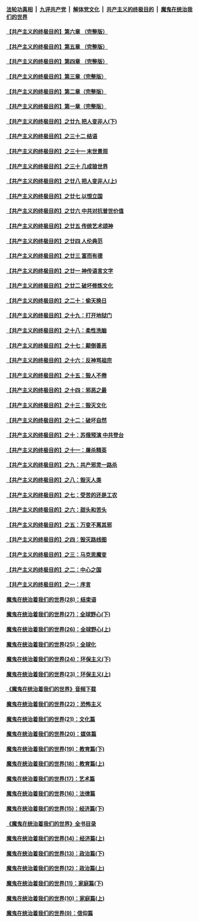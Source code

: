 ####  [法轮功真相](../../../../basic/blob/master/README.md?t=06061331) &nbsp;|&nbsp; [九评共产党](../../../../9ping.md/blob/master/README.md?t=06061331) &nbsp;|&nbsp; [解体党文化](../../../../jtdwh.md/blob/master/README.md?t=06061331)  &nbsp;|&nbsp; [共产主义的终极目的](../../../../gczydzjmd.md/blob/master/README.md?t=06061331) &nbsp;|&nbsp; [魔鬼在统治我们的世界](../../../../mgztzwmdsj.md/blob/master/README.md?t=06061331) 

#### [【共产主义的终极目的】第六章 （完整版）](../pages/nsc422/n11428913.md?t=06061331) 

#### [【共产主义的终极目的】第五章 （完整版）](../pages/nsc422/n11428912.md?t=06061331) 

#### [【共产主义的终极目的】第四章 （完整版）](../pages/nsc422/n11428907.md?t=06061331) 

#### [【共产主义的终极目的】第三章（完整版）](../pages/nsc422/n11428848.md?t=06061331) 

#### [【共产主义的终极目的】第二章（完整版）](../pages/nsc422/n11428831.md?t=06061331) 

#### [【共产主义的终极目的】第一章（完整版）](../pages/nsc422/n11417651.md?t=06061331) 

#### [【共产主义的终极目的】之廿九 把人变非人(下)](../pages/nsc422/n11344140.md?t=06061331) 

#### [【共产主义的终极目的】之三十二 结语](../pages/nsc422/n11360535.md?t=06061331) 

#### [【共产主义的终极目的】之三十一 末世景观](../pages/nsc422/n11351129.md?t=06061331) 

#### [【共产主义的终极目的】之三十 几成狼世界](../pages/nsc422/n11348280.md?t=06061331) 

#### [【共产主义的终极目的】之廿八 把人变非人(上)](../pages/nsc422/n11340492.md?t=06061331) 

#### [【共产主义的终极目的】之廿七 以恨立国](../pages/nsc422/n11336944.md?t=06061331) 

#### [【共产主义的终极目的】之廿六 中共对抗普世价值](../pages/nsc422/n11324785.md?t=06061331) 

#### [【共产主义的终极目的】之廿五 传统艺术颂神](../pages/nsc422/n11296396.md?t=06061331) 

#### [【共产主义的终极目的】之廿四 人伦典范](../pages/nsc422/n11296397.md?t=06061331) 

#### [【共产主义的终极目的】之廿三 富而有德](../pages/nsc422/n11283598.md?t=06061331) 

#### [【共产主义的终极目的】之廿一 神传语言文字](../pages/nsc422/n11263265.md?t=06061331) 

#### [【共产主义的终极目的】之廿二 破坏修炼文化](../pages/nsc422/n11245728.md?t=06061331) 

#### [【共产主义的终极目的】之二十：偷天换日](../pages/nsc422/n11238846.md?t=06061331) 

#### [【共产主义的终极目的】之十九：打开地狱门](../pages/nsc422/n11206376.md?t=06061331) 

#### [【共产主义的终极目的】之十八：柔性洗脑](../pages/nsc422/n11199994.md?t=06061331) 

#### [【共产主义的终极目的】之十七：颠倒善恶](../pages/nsc422/n11179782.md?t=06061331) 

#### [【共产主义的终极目的】之十六：反神骂祖宗](../pages/nsc422/n11166798.md?t=06061331) 

#### [【共产主义的终极目的】之十五：毁人不倦](../pages/nsc422/n11166792.md?t=06061331) 

#### [【共产主义的终极目的】之十四：邪恶之最](../pages/nsc422/n11150249.md?t=06061331) 

#### [【共产主义的终极目的】之十三：毁灭文化](../pages/nsc422/n11135227.md?t=06061331) 

#### [【共产主义的终极目的】之十二：破坏自然](../pages/nsc422/n11135214.md?t=06061331) 

#### [【共产主义的终极目的】之十：苏俄预演 中共登台](../pages/nsc422/n11118424.md?t=06061331) 

#### [【共产主义的终极目的】之十一：屠杀精英](../pages/nsc422/n11118442.md?t=06061331) 

#### [【共产主义的终极目的】之九：共产邪灵一路杀](../pages/nsc422/n11114139.md?t=06061331) 

#### [【共产主义的终极目的】之八：毁灭人类](../pages/nsc422/n11108503.md?t=06061331) 

#### [【共产主义的终极目的】之七：受苦的还是工农](../pages/nsc422/n11101809.md?t=06061331) 

#### [【共产主义的终极目的】之六：甜头和苦头](../pages/nsc422/n11096971.md?t=06061331) 

#### [【共产主义的终极目的】之五：万变不离其邪](../pages/nsc422/n11091285.md?t=06061331) 

#### [【共产主义的终极目的】之四：毁灭路线图](../pages/nsc422/n11086284.md?t=06061331) 

#### [【共产主义的终极目的】之三：马克思魔变](../pages/nsc422/n11061941.md?t=06061331) 

#### [【共产主义的终极目的】之二：中心之国](../pages/nsc422/n11047728.md?t=06061331) 

#### [【共产主义的终极目的】之一：序言](../pages/nsc422/n11086077.md?t=06061331) 

#### [魔鬼在统治着我们的世界(28)：结束语](../pages/nsc422/n10936246.md?t=06061331) 

#### [魔鬼在统治着我们的世界(27)：全球野心(下)](../pages/nsc422/n10928319.md?t=06061331) 

#### [魔鬼在统治着我们的世界(26)：全球野心(上)](../pages/nsc422/n10900318.md?t=06061331) 

#### [魔鬼在统治着我们的世界(25)：全球化](../pages/nsc422/n10788205.md?t=06061331) 

#### [魔鬼在统治着我们的世界(24)：环保主义(下)](../pages/nsc422/n10695307.md?t=06061331) 

#### [魔鬼在统治着我们的世界(23)：环保主义(上)](../pages/nsc422/n10688613.md?t=06061331) 

#### [《魔鬼在统治着我们的世界》音频下载](../pages/nsc422/n10635553.md?t=06061331) 

#### [魔鬼在统治着我们的世界(22)：恐怖主义](../pages/nsc422/n10614727.md?t=06061331) 

#### [魔鬼在统治着我们的世界(21)：文化篇](../pages/nsc422/n10597706.md?t=06061331) 

#### [魔鬼在统治着我们的世界(20)：媒体篇](../pages/nsc422/n10586579.md?t=06061331) 

#### [魔鬼在统治着我们的世界(19)：教育篇(下)](../pages/nsc422/n10564808.md?t=06061331) 

#### [魔鬼在统治着我们的世界(18)：教育篇(上)](../pages/nsc422/n10526970.md?t=06061331) 

#### [魔鬼在统治着我们的世界(17)：艺术篇](../pages/nsc422/n10499093.md?t=06061331) 

#### [魔鬼在统治着我们的世界(16)：法律篇](../pages/nsc422/n10485969.md?t=06061331) 

#### [魔鬼在统治着我们的世界(15)：经济篇(下)](../pages/nsc422/n10469975.md?t=06061331) 

#### [《魔鬼在统治着我们的世界》全书目录](../pages/nsc422/n10464261.md?t=06061331) 

#### [魔鬼在统治着我们的世界(14)：经济篇(上)](../pages/nsc422/n10457370.md?t=06061331) 

#### [魔鬼在统治着我们的世界(13)：政治篇(下)](../pages/nsc422/n10448270.md?t=06061331) 

#### [魔鬼在统治着我们的世界(12)：政治篇(上)](../pages/nsc422/n10444576.md?t=06061331) 

#### [魔鬼在统治着我们的世界(11)：家庭篇(下)](../pages/nsc422/n10440961.md?t=06061331) 

#### [魔鬼在统治着我们的世界(10)：家庭篇(上)](../pages/nsc422/n10435448.md?t=06061331) 

#### [魔鬼在统治着我们的世界(9)：信仰篇](../pages/nsc422/n10432159.md?t=06061331) 

